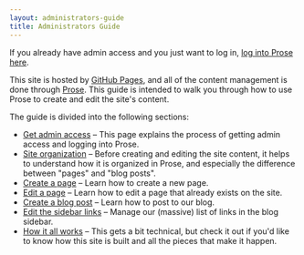 ```yaml
---
layout: administrators-guide
title: Administrators Guide
---
```


If you already have admin access and you just want to log in, [log into Prose here](http://prose.io).

This site is hosted by [GitHub Pages](https://pages.github.com), and all of the content management is done through [Prose](http://prose.io). This guide is intended to walk you through how to use Prose to create and edit the site's content.

The guide is divided into the following sections:

- [Get admin access](/administrators-guide/get-admin-access.html) – This page explains the process of getting admin access and logging into Prose.
- [Site organization](/administrators-guide/site-organization.html) – Before creating and editing the site content, it helps to understand how it is organized in Prose, and especially the difference between "pages" and "blog posts".
- [Create a page](/administrators-guide/create-a-page.html) – Learn how to create a new page.
- [Edit a page](/administrators-guide/edit-a-page.html) – Learn how to edit a page that already exists on the site.
- [Create a blog post](/administrators-guide/create-a-blog-post.html) – Learn how to post to our blog.
- [Edit the sidebar links](/administrators-guide/edit-sidebar-links.html) – Manage our (massive) list of links in the blog sidebar.
- [How it all works](/administrators-guide/how-it-works.html) – This gets a bit technical, but check it out if you'd like to know how this site is built and all the pieces that make it happen.
